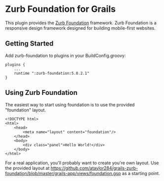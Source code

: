 Zurb Foundation for Grails
==========================

This plugin provides the [Zurb
Foundation](http://http://foundation.zurb.com) framework.  Zurb
Foundation is a responsive design framework designed for building
mobile-first websites.

Getting Started
---------------

Add zurb-foundation to plugins in your BuildConfig.groovy:

    plugins {
        ...
        runtime ":zurb-foundation:5.0.2.1"
    }


Using Zurb Foundation
---------------------

The easiest way to start using foundation is to use the provided
"foundation" layout.

    <!DOCTYPE html>
    <html>
        <head>
            <meta name="layout" content="foundation"/>
        </head>
        <body>
            <div class="panel">Hello World!</div>
        </body>
    </html>

For a real application, you'll probably want to create you're own
layout.  Use the provided layout at
https://github.com/ataylor284/grails-zurb-foundation/blob/master/grails-app/views/foundation.gsp
as a starting point.

